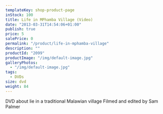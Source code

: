 ```yaml
---
templateKey: shop-product-page
inStock: 100
title: Life in MPhamba Village (Video)
date: "2013-03-31T14:54:06+01:00"
publish: true
price: 5
salePrice: 0
permalink: "/product/life-in-mphamba-village"
description: ""
productId: "2099"
productImage: "/img/default-image.jpg"
galleryPhotos:
  - "/img/default-image.jpg"
tags:
  - DVDs
size: dvd
weight: 84
---
```


DVD about lie in a traditional Malawian village Filmed and edited by Sam Palmer
